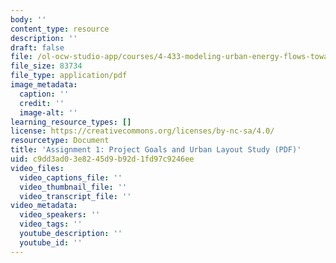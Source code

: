 ```yaml
---
body: ''
content_type: resource
description: ''
draft: false
file: /ol-ocw-studio-app/courses/4-433-modeling-urban-energy-flows-towards-sustainable-cities-and-neighborhoods-spring-2020/mit4_433s20_assignment1.pdf
file_size: 83734
file_type: application/pdf
image_metadata:
  caption: ''
  credit: ''
  image-alt: ''
learning_resource_types: []
license: https://creativecommons.org/licenses/by-nc-sa/4.0/
resourcetype: Document
title: 'Assignment 1: Project Goals and Urban Layout Study (PDF)'
uid: c9dd3ad0-3e82-45d9-b92d-1fd97c9246ee
video_files:
  video_captions_file: ''
  video_thumbnail_file: ''
  video_transcript_file: ''
video_metadata:
  video_speakers: ''
  video_tags: ''
  youtube_description: ''
  youtube_id: ''
---
```

